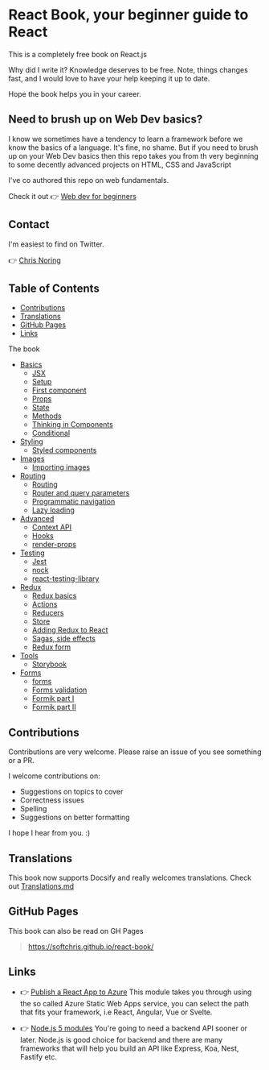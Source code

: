 # React Book, your beginner guide to React

This is a completely free book on React.js

Why did I write it?  Knowledge deserves to be free. Note, things changes fast, and I would love to have your help keeping it up to date.

Hope the book helps you in your career.

## Need to brush up on Web Dev basics?

I know we sometimes have a tendency to learn a framework before we know the basics of a language. It's fine, no shame. But if you need to brush up on your Web Dev basics then this repo takes you from th very beginning to some decently advanced projects on HTML, CSS and JavaScript

I've co authored this repo on web fundamentals.

Check it out 👉 [Web dev for beginners](https://github.com/microsoft/Web-Dev-For-Beginners)

## Contact

I'm easiest to find on Twitter.

👉 [Chris Noring](https://twitter.com/chris_noring)

## Table of Contents

- [Contributions](#contributions)
- [Translations](#translations)
- [GitHub Pages](#github-pages)
- [Links](#links)

The book 
- [Basics](./1-basics)
   - [JSX](./1-basics/jsx.md)
   - [Setup](./1-basics/setup.md)
   - [First component](./1-basics/first-component.md)
   - [Props](./1-basics/props.md)
   - [State](./1-basics/state.md)
   - [Methods](./1-basics/methods.md)
   - [Thinking in Components](./1-basics/thinking-in-components.md)
   - [Conditional](./1-basics/conditional.md)
- [Styling](./2-styling)
   - [Styled components](./2-styling/styled-components.md)
- [Images](./3-images)
   - [Importing images](./3-images/images.md)
- [Routing](./4-routing)
   - [Routing](./4-routing/routing.md)
   - [Router and query parameters](./4-routing/params.md)
   - [Programmatic navigation](./4-routing/programmatic-navigation.md)
   - [Lazy loading](./4-routing/lazy-loading.md)
- [Advanced](./5-advanced)
   - [Context API](./5-advanced/context-api.md)
   - [Hooks](./5-advanced/hooks.md)
   - [render-props](./5-advanced/render-props.md)
- [Testing](./6-testing/)
   - [Jest](./6-testing/jest.md)
   - [nock](./6-testing/nock)
   - [react-testing-library](./6-testing/react-testing-library.md)  
- [Redux](./7-redux)
   - [Redux basics](./7-redux/redux.md)
   - [Actions](./7-redux/actions.md)
   - [Reducers](./7-redux/reducers.md)
   - [Store](./7-redux/store.md)
   - [Adding Redux to React](./7-redux/adding-redux-to-react.md)
   - [Sagas, side effects](./7-redux/sagas.md)
   - [Redux form](./7-redux/redux-form.md) 
- [Tools](./8-tools)
   - [Storybook](./8-tools/storybook.md) 
- [Forms](./9-forms)
   - [forms](./9-forms/forms.md)
   - [Forms validation](./9-forms/forms-validation.md)
   - [Formik part I](./9-forms/formik-partI.md)
   - [Formik part II](./9-forms/formik-partII.md)

## Contributions

Contributions are very welcome. Please raise an issue of you see something or a PR.

I welcome contributions on:

- Suggestions on topics to cover
- Correctness issues
- Spelling
- Suggestions on better formatting

I hope I hear from you. :)

## Translations

This book now supports Docsify and really welcomes translations. Check out [Translations.md](./TRANSLATIONS.md)

## GitHub Pages

This book can also be read on GH Pages

> https://softchris.github.io/react-book/

## Links

- 👉 [Publish a React App to Azure](https://docs.microsoft.com/en-us/learn/modules/publish-app-service-static-web-app-api/?WT.mc_id=academic-0000-chnoring) This module takes you through using the so called Azure Static Web Apps service, you can select the path that fits your framework, i.e React, Angular, Vue or Svelte.

- 👉 [Node.js 5 modules](https://docs.microsoft.com/en-us/learn/paths/build-javascript-applications-nodejs/?WT.mc_id=academic-0000-chnoring) You're going to need a backend API sooner or later. Node.js is good choice for backend and there are many frameworks that will help you build an API like Express, Koa, Nest, Fastify etc.
